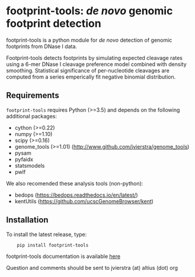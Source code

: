 # footprint-tools: *de novo* genomic footprint detection 

footprint-tools is a python module for *de novo* detection of genomic footprints from DNase I data.

Footprint-tools detects footprints by simulating expected
cleavage rates using a 6-mer DNase I cleavage preference model combined
with density smoothing. Statistical significance of per-nucleotide cleavages
are computed from a series emperically fit negative binomial distribution.

## Requirements

``footprint-tools`` requires Python (>=3.5) and depends on the following additional
packages:

* cython (>=0.22)
* numpy (>=1.10)
* scipy (>=0.16)
* genome_tools (>=1.01) (http://www.github.com/jvierstra/genome_tools)
* pysam
* pyfaidx
* statsmodels
* pwlf


We also recomended these analysis tools (non-python):

* bedops (https://bedops.readthedocs.io/en/latest/)
* kentUtils (https://github.com/ucscGenomeBrowser/kent)


## Installation

To install the latest release, type:
```
	pip install footprint-tools
```

footprint-tools documentation is available [here](http://footprint-tools.readthedoc.org/en/latest)

Question and comments should be sent to jvierstra (at) altius (dot) org
